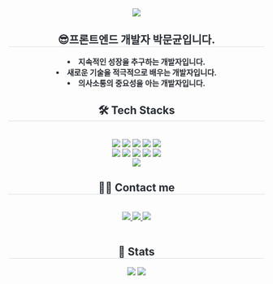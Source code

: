 <div align= "center">
    <img src="https://capsule-render.vercel.app/api?type=waving&color=b6f6f7&height=120&text=Welcome%20to%20my%20page!&animation=fadeIn&fontColor=7f77ee&fontSize=60" />
    </div>
    <div align= "center"> 
    <h2 style="border-bottom: 1px solid #d8dee4; color: #282d33;"> 😎프론트엔드 개발자 박문균입니다. </h2>  
    <div style="font-weight: 700; font-size: 15px; text-align: center; color: #282d33;"> <li> 지속적인 성장을 추구하는 개발자입니다.</li><li> 새로운 기술을 적극적으로 배우는 개발자입니다.</li><li> 의사소통의 중요성을 아는 개발자입니다. </div> 
    </div>
    <div align= "center">
    <h2 style="border-bottom: 1px solid #d8dee4; color: #282d33;"> 🛠️ Tech Stacks </h2> <br> 
    <div style="margin: 0 auto; text-align: center;" align= "center"> <img src="https://img.shields.io/badge/CSS3-1572B6?style=for-the-badge&logo=CSS3&logoColor=white">
          <img src="https://img.shields.io/badge/Flutter-02569B?style=for-the-badge&logo=Flutter&logoColor=white">
          <img src="https://img.shields.io/badge/Javascript-F7DF1E?style=for-the-badge&logo=Javascript&logoColor=white">
          <img src="https://img.shields.io/badge/Next.js-000000?style=for-the-badge&logo=Next.js&logoColor=white">
          <img src="https://img.shields.io/badge/Notion-000000?style=for-the-badge&logo=Notion&logoColor=white">
          <br/><img src="https://img.shields.io/badge/React-61DAFB?style=for-the-badge&logo=React&logoColor=white">
          <img src="https://img.shields.io/badge/StyledComponents-DB7093?style=for-the-badge&logo=StyledComponents&logoColor=white">
          <img src="https://img.shields.io/badge/Discord-5865F2?style=for-the-badge&logo=Discord&logoColor=white">
          <img src="https://img.shields.io/badge/C-A8B9CC?style=for-the-badge&logo=C&logoColor=white">
          <img src="https://img.shields.io/badge/C++-00599C?style=for-the-badge&logo=C%2B%2B&logoColor=white">
          <br/><img src="https://img.shields.io/badge/Python-3776AB?style=for-the-badge&logo=Python&logoColor=white">
          </div>
    </div>
    <div align= "center">
    <h2 style="border-bottom: 1px solid #d8dee4; color: #282d33;"> 🧑‍💻 Contact me </h2> <br> 
    <div align= "center"> <a href=https://www.instagram.com/gyunn_e/> <img src="https://img.shields.io/badge/Instagram-E4405F?style=for-the-badge&logo=Instagram&logoColor=white&link=https://www.instagram.com/gyunn_e/"> </a>
         <a href=https://mungyun.tistory.com/> <img src="https://img.shields.io/badge/Tistory-000000?style=for-the-badge&logo=Tistory&logoColor=white&link=https://mungyun.tistory.com/"> </a>
         <a href=https://nickel-vegetarian-de0.notion.site/Hi-I-m-Mun-Gyun-a4d8d86d35c4482fa53ad1146122c81f?pvs=74> <img src="https://img.shields.io/badge/Notion-000000?style=for-the-badge&logo=Notion&logoColor=white&link=https://nickel-vegetarian-de0.notion.site/Hi-I-m-Mun-Gyun-a4d8d86d35c4482fa53ad1146122c81f?pvs=74"> </a>
          </div>  <br> 
    <div align= "center">  </div> 
    </div>
    <div align= "center"> 
    <h2 style="border-bottom: 1px solid #d8dee4; color: #282d33;"> 🏅 Stats </h2> <div align= "center"> <img src="https://github-readme-stats.vercel.app/api?username=mungyun&bg_color=180,000000,&title_color=000000&text_color=000000"
         /> <img src="https://github-readme-stats.vercel.app/api/top-langs/?username=mungyun&layout=compact&bg_color=180,000000,&title_color=000000&text_color=000000"
          /> </div> 
    </div>
    
